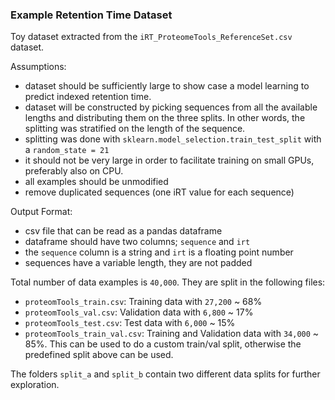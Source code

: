 ### Example Retention Time Dataset

Toy dataset extracted from the `iRT_ProteomeTools_ReferenceSet.csv` dataset.

Assumptions:
- dataset should be sufficiently large to show case a model learning to predict indexed retention time.
- dataset will be constructed by picking sequences from all the available lengths and distributing them on the three splits. In other words, the splitting was stratified on the length of the sequence.
- splitting was done with `sklearn.model_selection.train_test_split` with a `random_state = 21`
- it should not be very large in order to facilitate training on small GPUs, preferably also on CPU.
- all examples should be unmodified
- remove duplicated sequences (one iRT value for each sequence)


Output Format:
- csv file that can be read as a pandas dataframe
- dataframe should have two columns; `sequence` and `irt`
- the `sequence` column is a string and `irt` is a floating point number
- sequences have a variable length, they are not padded

Total number of data examples is `40,000`. They are split in the following files:
- `proteomTools_train.csv`: Training data with `27,200` ~ 68%
- `proteomTools_val.csv`: Validation data with `6,800` ~ 17%
- `proteomTools_test.csv`: Test data with `6,000` ~ 15%
- `proteomTools_train_val.csv`: Training and Validation data with `34,000` ~ 85%. This can be used to do a custom train/val split, otherwise the predefined split above can be used.

The folders `split_a` and `split_b` contain two different data splits for further exploration.

